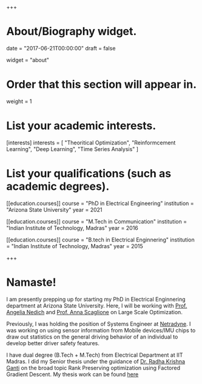 +++
# About/Biography widget.

date = "2017-06-21T00:00:00"
draft = false

widget = "about"

# Order that this section will appear in.
weight = 1

# List your academic interests.
[interests]
  interests = [
    "Theoritical Optimization",
    "Reinformcement Learning",
    "Deep Learning",
    "Time Series Analysis"
  ]

# List your qualifications (such as academic degrees).
[[education.courses]]
  course = "PhD in Electrical Engineering"
  institution = "Arizona State University"
  year = 2021

[[education.courses]]
  course = "M.Tech in Communication"
  institution = "Indian Institute of Technology, Madras"
  year = 2016

[[education.courses]]
  course = "B.tech in Electrical Enginnering"
  institution = "Indian Institute of Technology, Madras"
  year = 2015
 
+++

# Namaste!

I am presently prepping up for starting my PhD in Electrical Enginnering department at Arizona State University. Here, I will be working with [Prof. Angelia Nedich](http://www.ifp.illinois.edu/~angelia/nedich.html) and [Prof. Anna Scaglione](https://scaglione.engineering.asu.edu/) on Large Scale Optimization. 

Previously, I was holding the position of Systems Engineer at [Netradyne](http://www.netradyne.com/). I was working on using sensor information from Mobile devices/IMU chips to draw out statistics on the general driving behavior of an individual to develop better driver safety features.

I have dual degree (B.Tech + M.Tech) from Electrical Department at IIT Madras. I did my Senior thesis under the guidance of [Dr. Radha Krishna Ganti](http://www.ee.iitm.ac.in/~rganti/) on the broad topic Rank Preserving optimization using Factored Gradient Descent. My thesis work can be found [here](https://www.dropbox.com/s/x9dixvvp44q79hc/thesis.pdf?dl=0)